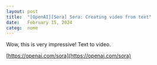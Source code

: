 ```yaml
---
layout: post
title:  "[OpenAI][Sora] Sora: Creating video from text"
date:   February 15, 2024
categ:  none
---
```






Wow, this is very impressive! Text to video. 



[https://openai.com/sora](https://openai.com/sora)



 

